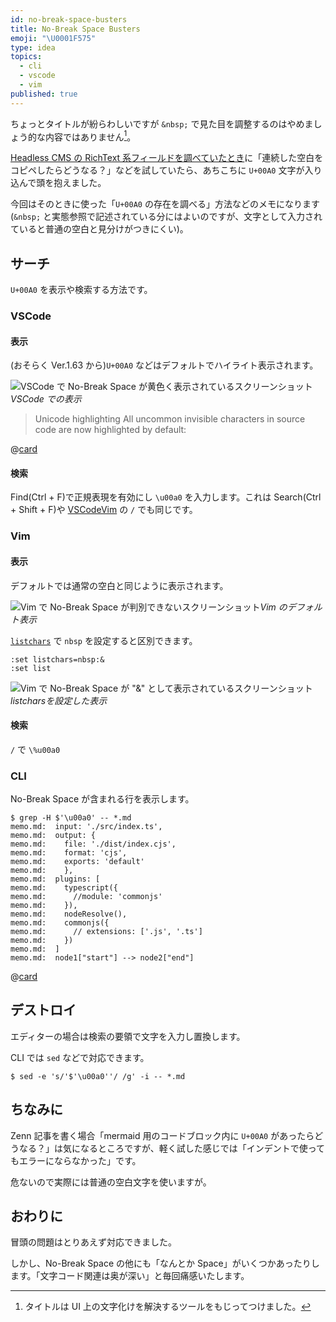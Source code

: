 ```yaml
---
id: no-break-space-busters
title: No-Break Space Busters
emoji: "\U0001F575️"
type: idea
topics:
  - cli
  - vscode
  - vim
published: true
---
```

ちょっとタイトルが紛らわしいですが `&nbsp;` で見た目を調整するのはやめましょう的な内容ではありません[^title]。

[^title]: タイトルは UI 上の文字化けを解決するツールをもじってつけました。

[Headless CMS の RichText 系フィールドを調べていたとき](https://zenn.dev/hankei6km/articles/test-collage-cms-content)に「連続した空白をコピペしたらどうなる？」などを試していたら、あちこちに `U+00A0` 文字が入り込んで頭を抱えました。

今回はそのときに使った「`U+00A0` の存在を調べる」方法などのメモになります(`&nbsp;` と実態参照で記述されている分にはよいのですが、文字として入力されていると普通の空白と見分けがつきにくい)。

## サーチ

`U+00A0` を表示や検索する方法です。

### VSCode

#### 表示

(おそらく Ver.1.63 から)`U+00A0` などはデフォルトでハイライト表示されます。

![VSCode で No-Break Space が黄色く表示されているスクリーンショット](https://images.microcms-assets.io/assets/1fff6177c5c74aac8d5158dc17492c92/3537b2501d0b4714a58044edea2d1690/no-break-space-busters-disp-in-vscode.png?w=600\&h=356\&auto=compress%2Cformat)*VSCode での表示*

> Unicode highlighting All uncommon invisible characters in source code are now highlighted by default:

@[card](https://github.com/microsoft/vscode-docs/blob/vnext/release-notes/v1_63.md#unicode-highlighting)

#### 検索

Find(Ctrl + F)で正規表現を有効にし `\u00a0` を入力します。これは Search(Ctrl + Shift + F)や [VSCodeVim](https://github.com/VSCodeVim/Vim) の `/` でも同じです。

### Vim

#### 表示

デフォルトでは通常の空白と同じように表示されます。

![Vim で No-Break Space が判別できないスクリーンショット](https://images.microcms-assets.io/assets/1fff6177c5c74aac8d5158dc17492c92/6b83c950434c491089eb968ee2f9c14d/no-break-space-busters-disp-in-vim-before.png?auto=compress%2Cformat\&w=600\&h=514\&rect=500%2C64%2C700%2C600)*Vim のデフォルト表示*

[`listchars`](http://vimdoc.sourceforge.net/htmldoc/options.html#'listchars') で `nbsp` を設定すると区別できます。

```vim
:set listchars=nbsp:&
:set list
```

![Vim で No-Break Space が "&" として表示されているスクリーンショット](https://images.microcms-assets.io/assets/1fff6177c5c74aac8d5158dc17492c92/7ac38c7952ab4b6bb507aeb6f7b6d458/no-break-space-busters-disp-in-vim-after.png?auto=compress%2Cformat\&w=600\&h=514\&rect=500%2C64%2C700%2C600)*listcharsを設定した表示*

#### 検索

`/` で `\%u00a0`

### CLI

No-Break Space が含まれる行を表示します。

```shell-session
$ grep -H $'\u00a0' -- *.md
memo.md:  input: './src/index.ts',
memo.md:  output: {
memo.md:    file: './dist/index.cjs',
memo.md:    format: 'cjs',
memo.md:    exports: 'default'
memo.md:    },
memo.md:  plugins: [
memo.md:    typescript({
memo.md:      //module: 'commonjs'
memo.md:    }),
memo.md:    nodeResolve(),
memo.md:    commonjs({
memo.md:      // extensions: ['.js', '.ts']
memo.md:    })
memo.md:  ]
memo.md:  node1["start"] --> node2["end"]
```

@[card](https://stackoverflow.com/questions/602912/how-do-you-echo-a-4-digit-unicode-character-in-bash)

## デストロイ

エディターの場合は検索の要領で文字を入力し置換します。

CLI では `sed` などで対応できます。

```shell-session
$ sed -e 's/'$'\u00a0''/ /g' -i -- *.md
```

## ちなみに

Zenn 記事を書く場合「mermaid 用のコードブロック内に `U+00A0` があったらどうなる？」は気になるところですが、軽く試した感じでは「インデントで使ってもエラーにならなかった」です。

危ないので実際には普通の空白文字を使いますが。

## おわりに

冒頭の問題はとりあえず対応できました。

しかし、No-Break Space の他にも「なんとか Space」がいくつかあったりします。「文字コード関連は奥が深い」と毎回痛感いたします。
